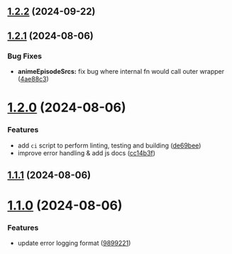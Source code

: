 ## [1.2.2](https://github.com/ghoshRitesh12/aniwatch/compare/v1.2.1...v1.2.2) (2024-09-22)



## [1.2.1](https://github.com/ghoshRitesh12/aniwatch/compare/v1.2.0...v1.2.1) (2024-08-06)


### Bug Fixes

* **animeEpisodeSrcs:** fix bug where internal fn would call outer wrapper ([4ae88c3](https://github.com/ghoshRitesh12/aniwatch/commit/4ae88c3c80ee12c9ae3912066a1533467df7624f))



# [1.2.0](https://github.com/ghoshRitesh12/aniwatch/compare/v1.1.1...v1.2.0) (2024-08-06)


### Features

* add `ci` script to perform linting, testing and building ([de69bee](https://github.com/ghoshRitesh12/aniwatch/commit/de69bee81d595bfd0ba04821c9ed67b99998511e))
* improve error handling & add js docs ([cc14b3f](https://github.com/ghoshRitesh12/aniwatch/commit/cc14b3f110417bf3c52b1554aabc2de67301e9b2))



## [1.1.1](https://github.com/ghoshRitesh12/aniwatch/compare/v1.1.0...v1.1.1) (2024-08-06)



# [1.1.0](https://github.com/ghoshRitesh12/aniwatch/compare/v1.0.4...v1.1.0) (2024-08-06)


### Features

* update error logging format ([9899221](https://github.com/ghoshRitesh12/aniwatch/commit/9899221fcacedd75d8ba2b452c6f92f0d7026eff))



